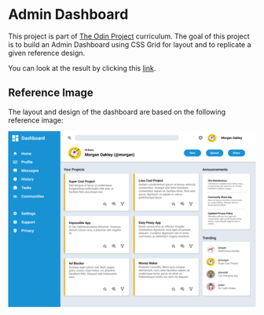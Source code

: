 # Admin Dashboard

This project is part of [The Odin Project](https://www.theodinproject.com) curriculum. The goal of this project is to build an Admin Dashboard using CSS Grid for layout and to replicate a given reference design.

You can look at the result by clicking this [link](https://shalakushka.github.io/admin-dashboard).

## Reference Image

The layout and design of the dashboard are based on the following reference image:

![Reference Image](img/dashboard-project.png)
